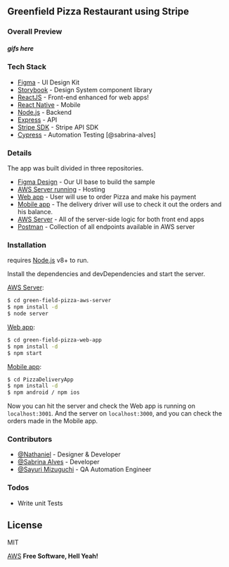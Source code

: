 ## Greenfield Pizza Restaurant using Stripe

### Overall Preview 

##### gifs here

### Tech Stack

* [Figma] - UI Design Kit 
* [Storybook] - Design System component library 
* [ReactJS] - Front-end enhanced for web apps!
* [React Native] - Mobile
* [Node.js] - Backend
* [Express] - API
* [Stripe SDK] - Stripe API SDK
* [Cypress] - Automation Testing [@sabrina-alves]

### Details

The app was built divided in three repositories. 
* [Figma Design] - Our UI base to build the sample
* [AWS Server running] - Hosting
* [Web app] - User will use to order Pizza and make his payment
* [Mobile app] - The delivery driver will use to check it out the orders and his balance.
* [AWS Server] - All of the server-side logic for both front end apps
* [Postman] - Collection of all endpoints available in AWS server


### Installation

requires [Node.js](https://nodejs.org/) v8+ to run.

Install the dependencies and devDependencies and start the server.

[AWS Server]: 
```sh
$ cd green-field-pizza-aws-server
$ npm install -d
$ node server
```


[Web app]: 
```sh
$ cd green-field-pizza-web-app
$ npm install -d
$ npm start
```


[Mobile app]: 
```sh
$ cd PizzaDeliveryApp
$ npm install -d
$ npm android / npm ios
```

Now you can hit the server and check the Web app is running on `localhost:3001`. And the server on `localhost:3000`, and you can check the orders made in the Mobile app.



### Contributors

- [@Nathaniel] - Designer & Developer
- [@Sabrina Alves] - Developer
- [@Sayuri Mizuguchi] - QA Automation Engineer


### Todos

 - Write unit Tests

License
----

MIT

[AWS](pastelink.com)
**Free Software, Hell Yeah!**

   [ReactJS]: <https://reactjs.org/docs/getting-started.html>
   [React Native]: <https://reactnative.dev/>
   [Figma]: <https://www.figma.com/design/>
   [Figma Design]: <https://www.figma.com/file/DEfun7NJzq086bbIubPtmV/Greenfield-Pizza?node-id=12%3A6>
   [node.js]: <http://nodejs.org>
   [express]: <http://expressjs.com>
   [Stripe SDK]: <https://stripe.com/docs/api>
   [Cypress]: <https://www.cypress.io/>
   [AWS Server]: <https://github.com/nathanielkess/green-field-pizza-aws-server>
   [AWS Server running]: <http://ec2-34-227-31-122.compute-1.amazonaws.com:3000/hello-world>
   [Mobile app]: <https://github.com/sayurimizuguchi/PizzaDeliveryApp>
   [Web app]: <https://github.com/nathanielkess/green-field-pizza-web-app>
   [Storybook]: <https://storybook.js.org/>
   [Postman]: <https://drive.google.com/file/d/1iu9rxkuv-KDw895QuhbuBvlT9mCxdtW0/view?usp=sharing>
   [@Nathaniel]: <https://github.com/nathanielkess>
   [@Sabrina Alves]: <https://github.com/sabrina-alves>
   [@Sayuri Mizuguchi]: <https://github.com/sayurimizuguchi>
   
